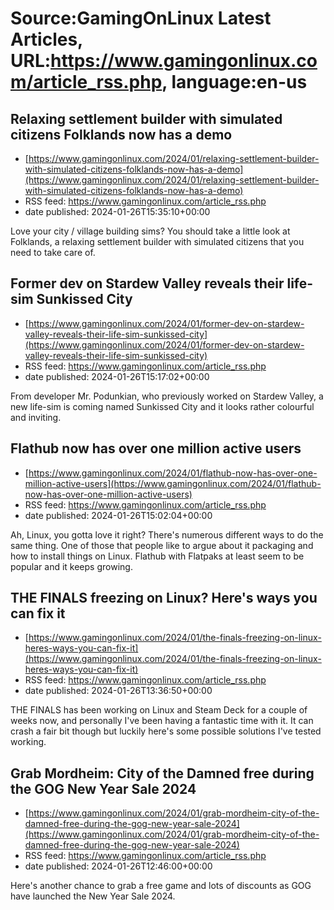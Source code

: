 # Source:GamingOnLinux Latest Articles, URL:https://www.gamingonlinux.com/article_rss.php, language:en-us

## Relaxing settlement builder with simulated citizens Folklands now has a demo
 - [https://www.gamingonlinux.com/2024/01/relaxing-settlement-builder-with-simulated-citizens-folklands-now-has-a-demo](https://www.gamingonlinux.com/2024/01/relaxing-settlement-builder-with-simulated-citizens-folklands-now-has-a-demo)
 - RSS feed: https://www.gamingonlinux.com/article_rss.php
 - date published: 2024-01-26T15:35:10+00:00

Love your city / village building sims? You should take a little look at Folklands, a relaxing settlement builder with simulated citizens that you need to take care of.

## Former dev on Stardew Valley reveals their life-sim Sunkissed City
 - [https://www.gamingonlinux.com/2024/01/former-dev-on-stardew-valley-reveals-their-life-sim-sunkissed-city](https://www.gamingonlinux.com/2024/01/former-dev-on-stardew-valley-reveals-their-life-sim-sunkissed-city)
 - RSS feed: https://www.gamingonlinux.com/article_rss.php
 - date published: 2024-01-26T15:17:02+00:00

From developer Mr. Podunkian, who previously worked on Stardew Valley, a new life-sim is coming named Sunkissed City and it looks rather colourful and inviting.

## Flathub now has over one million active users
 - [https://www.gamingonlinux.com/2024/01/flathub-now-has-over-one-million-active-users](https://www.gamingonlinux.com/2024/01/flathub-now-has-over-one-million-active-users)
 - RSS feed: https://www.gamingonlinux.com/article_rss.php
 - date published: 2024-01-26T15:02:04+00:00

Ah, Linux, you gotta love it right? There's numerous different ways to do the same thing. One of those that people like to argue about it packaging and how to install things on Linux. Flathub with Flatpaks at least seem to be popular and it keeps growing.

## THE FINALS freezing on Linux? Here's ways you can fix it
 - [https://www.gamingonlinux.com/2024/01/the-finals-freezing-on-linux-heres-ways-you-can-fix-it](https://www.gamingonlinux.com/2024/01/the-finals-freezing-on-linux-heres-ways-you-can-fix-it)
 - RSS feed: https://www.gamingonlinux.com/article_rss.php
 - date published: 2024-01-26T13:36:50+00:00

THE FINALS has been working on Linux and Steam Deck for a couple of weeks now, and personally I've been having a fantastic time with it. It can crash a fair bit though but luckily here's some possible solutions I've tested working.

## Grab Mordheim: City of the Damned free during the GOG New Year Sale 2024
 - [https://www.gamingonlinux.com/2024/01/grab-mordheim-city-of-the-damned-free-during-the-gog-new-year-sale-2024](https://www.gamingonlinux.com/2024/01/grab-mordheim-city-of-the-damned-free-during-the-gog-new-year-sale-2024)
 - RSS feed: https://www.gamingonlinux.com/article_rss.php
 - date published: 2024-01-26T12:46:00+00:00

Here's another chance to grab a free game and lots of discounts as GOG have launched the New Year Sale 2024.

